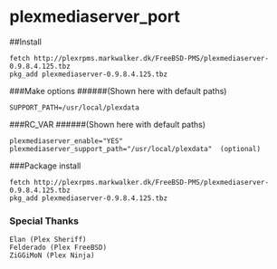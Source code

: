 plexmediaserver_port
====================

##Install

```no-highlight
fetch http://plexrpms.markwalker.dk/FreeBSD-PMS/plexmediaserver-0.9.8.4.125.tbz
pkg_add plexmediaserver-0.9.8.4.125.tbz
```

###Make options
######(Shown here with default paths)

```no-highlight
SUPPORT_PATH=/usr/local/plexdata
```

###RC_VAR
######(Shown here with default paths)

```no-highlight
plexmediaserver_enable="YES"
plexmediaserver_support_path="/usr/local/plexdata"  (optional)
```

###Package install

```no-highlight
fetch http://plexrpms.markwalker.dk/FreeBSD-PMS/plexmediaserver-0.9.8.4.125.tbz
pkg_add plexmediaserver-0.9.8.4.125.tbz
```

### Special Thanks
```no-highlight
Elan (Plex Sheriff)
Felderado (Plex FreeBSD)
ZiGGiMoN (Plex Ninja)
```
